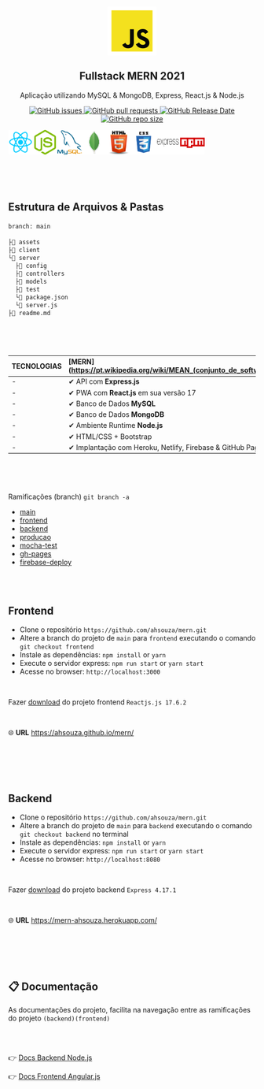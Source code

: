 <p align="center">
 <img width="100px" src="assets/javascript.png" align="center" alt="GitHub Readme Stats" />
 <h2 align="center">Fullstack MERN 2021</h2>
 <p align="center">
    Aplicação utilizando MySQL & MongoDB, Express, React.js & Node.js</p>
 </p>
  <p align="center">
    <a href="https://github.com/ahsouza/github-readme-stats/actions">
      <img alt="GitHub issues" src="https://img.shields.io/github/issues/ahsouza/mern">
    </a>
    <a href="https://codecov.io/gh/ahsouza/github-readme-stats">
      <img alt="GitHub pull requests" src="https://img.shields.io/github/issues-pr/ahsouza/mern">
    </a>
    <a href="https://a.paddle.com/v2/click/16413/119403?link=1227">
      <img alt="GitHub Release Date" src="https://img.shields.io/github/release-date/ahsouza/mern">
    </a>
    <a href="https://a.paddle.com/v2/click/16413/119403?link=2345">
      <img alt="GitHub repo size" src="https://img.shields.io/github/repo-size/ahsouza/mern">
    </a>
  </p>
  <div style="display: flex" align="center">
    <img src="assets/react.png" width=50 height=50 title='react'/> <img src="assets/nodejs.png" width=50 height=50 title='node'/> <img src="assets/mysql.png" width=50 height=50 title='mysql'/><img src="assets/mongodb.png" width=50 height=50 title='mysql'/> <img src="assets/html.png" width=50 height=50 title='html'/> <img src="assets/css.png" width=50 height=50 title='css'/> <img src="assets/express.png" width=50 height=50 title='express'/> <img src="assets/npm.png" width=50 height=50 title='npm'/> 
  </div>
</p>

<br>
<br>
<br>

## Estrutura de Arquivos & Pastas

```
branch: main

├📂 assets
├📂 client
└📂 server
  ├📂 config
  ├📂 controllers
  ├📂 models
  ├📂 test
  └📄 package.json
  └📄 server.js
├📄 readme.md
```
<br>
<br>
<br>

| TECNOLOGIAS              | [MERN](https://pt.wikipedia.org/wiki/MEAN_(conjunto_de_software) |
| ------------------------ | :----------------------------------------------------------- |
| -                        | ✔ API com **Express.js** 
| -                        | ✔ PWA com **React.js** em sua versão 17
| -                        | ✔ Banco de Dados **MySQL**                                                                      
| -                        | ✔ Banco de Dados **MongoDB**                                                                      
| -                        | ✔ Ambiente Runtime **Node.js**
| -                        | ✔ HTML/CSS + Bootstrap                               
| -                        | ✔ Implantação com Heroku, Netlify, Firebase & GitHub Pages                               

<br>
<br>
<br>

Ramificações (branch) ```git branch -a```

- [main](https://github.com/ahsouza/mern/tree/main)
- [frontend](https://github.com/ahsouza/mern/tree/frontend)
- [backend](https://github.com/ahsouza/mern/tree/backend)
- [producao](https://github.com/ahsouza/mern/tree/producao)
- [mocha-test](https://github.com/ahsouza/mern/tree/mocha-test)
- [gh-pages](https://github.com/ahsouza/mern/tree/gh-pages)
- [firebase-deploy](https://github.com/ahsouza/mern/tree/firebase-deploy)

<br>
<br>

## Frontend

- Clone o repositório `https://github.com/ahsouza/mern.git` 
- Altere a branch do projeto de `main` para `frontend` executando o comando `git checkout frontend` 
- Instale as dependências: `npm install` or `yarn`
- Execute o servidor express: `npm run start` or `yarn start`
- Acesse no browser: `http://localhost:3000`

<br>

Fazer [download](https://github.com/ahsouza/mern/archive/frontend.zip) do projeto frontend `Reactjs.js 17.6.2`

<br>

🌐 **URL** https://ahsouza.github.io/mern/


<br>
<br>
<br>
<br>

## Backend

- Clone o repositório `https://github.com/ahsouza/mern.git` 
- Altere a branch do projeto de `main` para `backend` executando o comando `git checkout backend` no terminal
- Instale as dependências: `npm install` or `yarn`
- Execute o servidor express: `npm run start` or `yarn start`
- Acesse no browser: `http://localhost:8080`

<br>

Fazer [download](https://github.com/ahsouza/mern/archive/backend.zip) do projeto backend `Express 4.17.1`

<br>

🌐 **URL** https://mern-ahsouza.herokuapp.com/

<br>
<br>
<br>
<br>

## 📋 Documentação

As documentações do projeto, facilita na navegação entre as ramificações do projeto `(backend)(frontend)` 

<br>
<br>

👉 [Docs Backend Node.js](https://github.com/ahsouza/mern/tree/backend)

👉 [Docs Frontend Angular.js](https://github.com/ahsouza/mern/tree/frontend)
